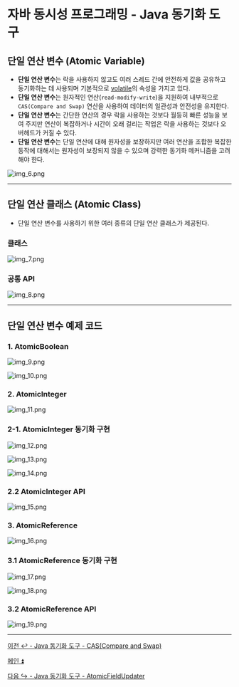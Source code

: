 # 자바 동시성 프로그래밍 - Java 동기화 도구

## 단일 연산 변수 (Atomic Variable)

- **단일 연산 변수**는 락을 사용하지 않고도 여러 스레드 간에 안전하게 값을 공유하고 동기화하는 데 사용되며 기본적으로 [volatile](https://github.com/genesis12345678/TIL/blob/main/Java/reactive/synchronization/javaSync/volatile.md)의 속성을 가지고 있다.
- **단일 연산 변수**는 원자적인 연산(`read-modify-write`)을 지원하여 내부적으로 `CAS(Compare and Swap)` 연산을 사용하여 데이터의 일관성과 안전성을 유지한다.
- **단일 연산 변수**는 간단한 연산의 경우 락을 사용하는 것보다 월등히 빠른 성능을 보여 주지만 연산이 복잡하거나 시간이 오래 걸리는 작업은 락을 사용하는 것보다 오버헤드가 커질 수 있다.
- **단일 연산 변수**는 단일 연산에 대해 원자성을 보장하지만 여러 연산을 조합한 복잡한 동작에 대해서는 원자성이 보장되지 않을 수 있으며 강력한 동기화 메커니즘을 고려해야 한다.

![img_6.png](image/img_6.png)

---

## 단일 연산 클래스 (Atomic Class)

- 단일 연산 변수를 사용하기 위한 여러 종류의 단일 연산 클래스가 제공된다.

### 클래스

![img_7.png](image/img_7.png)

### 공통 API

![img_8.png](image/img_8.png)

---

## 단일 연산 변수 예제 코드

### 1. AtomicBoolean

![img_9.png](image/img_9.png)

![img_10.png](image/img_10.png)

### 2. AtomicInteger

![img_11.png](image/img_11.png)

### 2-1. AtomicInteger 동기화 구현

![img_12.png](image/img_12.png)

![img_13.png](image/img_13.png)

![img_14.png](image/img_14.png)

### 2.2 AtomicInteger API

![img_15.png](image/img_15.png)

### 3. AtomicReference

![img_16.png](image/img_16.png)

### 3.1 AtomicReference 동기화 구현

![img_17.png](image/img_17.png)

![img_18.png](image/img_18.png)

### 3.2 AtomicReference API

![img_19.png](image/img_19.png)

---

[이전 ↩️ - Java 동기화 도구 - CAS(Compare and Swap)]()

[메인 ⏫](https://github.com/genesis12345678/TIL/blob/main/Java/reactive/Main.md)

[다음 ↪️ - Java 동기화 도구 - AtomicFieldUpdater]()